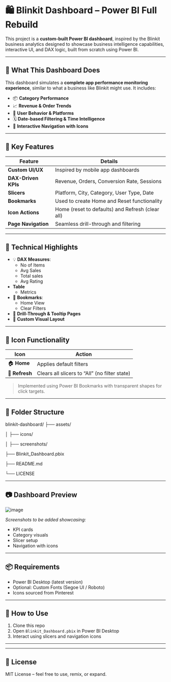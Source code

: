 # 🛍️ Blinkit Dashboard – Power BI Full Rebuild

This project is a **custom-built Power BI dashboard**, inspired by the Blinkit business analytics designed to showcase business intelligence capabilities, interactive UI, and DAX logic, built from scratch using Power BI.

---

## 📌 What This Dashboard Does

This dashboard simulates a **complete app performance monitoring experience**, similar to what a business like Blinkit might use. It includes:

- 📦 **Category Performance**  
- 📈 **Revenue & Order Trends**  
- 👥 **User Behavior & Platforms**  
- 🗓️ **Date-based Filtering & Time Intelligence**  
- 🧭 **Interactive Navigation with Icons**

---

## 🎨 Key Features

| Feature             | Details |
|---------------------|---------|
| **Custom UI/UX**    | Inspired by mobile app dashboards |
| **DAX-Driven KPIs** | Revenue, Orders, Conversion Rate, Sessions |
| **Slicers**         | Platform, City, Category, User Type, Date |
| **Bookmarks**       | Used to create Home and Reset functionality |
| **Icon Actions**    | Home (reset to defaults) and Refresh (clear all) |
| **Page Navigation** | Seamless drill-through and filtering |

---

## 🧠 Technical Highlights

- 💡 **DAX Measures**:
  - No of Items
  - Avg Sales
  - Total sales
  - Avg Rating
- **Table**
  - Metrics
- 🔁 **Bookmarks**:
  - Home View
  - Clear Filters
- 📍 **Drill-Through & Tooltip Pages**
- 🧩 **Custom Visual Layout**

---

## 🧭 Icon Functionality

| Icon | Action |
|------|--------|
| 🏠 **Home** | Applies default filters  |
| 🔄 **Refresh** | Clears all slicers to “All” (no filter state) |

> Implemented using Power BI Bookmarks with transparent shapes for click targets.

---

## 📁 Folder Structure

blinkit-dashboard/
├── assets/

│ ├── icons/

│ ├── screenshots/

├── Blinkit_Dashboard.pbix

├── README.md

└── LICENSE




---

## 📷 Dashboard Preview

![image](https://github.com/user-attachments/assets/b088dc9a-ed87-48f3-9b58-3daf491bc8b6)


_Screenshots to be added showcasing:_
- KPI cards
- Category visuals
- Slicer setup
- Navigation with icons

---

## 📦 Requirements

- Power BI Desktop (latest version)
- Optional: Custom Fonts (Segoe UI / Roboto)
- Icons sourced from Pinterest

---

## 🚀 How to Use

1. Clone this repo
2. Open `Blinkit_Dashboard.pbix` in Power BI Desktop
3. Interact using slicers and navigation icons

---


---

## 📜 License

MIT License – feel free to use, remix, or expand.
